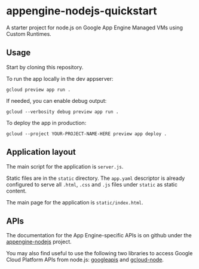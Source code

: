 # appengine-nodejs-quickstart

A starter project for node.js on Google App Engine Managed VMs using Custom Runtimes.

## Usage

Start by cloning this repository.

To run the app locally in the dev appserver:

~~~~
gcloud preview app run .
~~~~

If needed, you can enable debug output:

~~~~
gcloud --verbosity debug preview app run .
~~~~

To deploy the app in production:

~~~~
gcloud --project YOUR-PROJECT-NAME-HERE preview app deploy .
~~~~

## Application layout

The main script for the application is `server.js`.

Static files are in the `static` directory. The `app.yaml` descriptor is already configured to serve all `.html`, `.css` and `.js` files under `static` as static content.

The main page for the application is `static/index.html`.

## APIs

The documentation for the App Engine-specific APIs is on github under the [appengine-nodejs][1] project.

You may also find useful to use the following two libraries to access Google Cloud Platform APIs from node.js: [googleapis][2] and [gcloud-node][3].

[1]: https://github.com/GoogleCloudPlatform/appengine-nodejs
[2]: https://www.npmjs.org/package/googleapis
[3]: https://github.com/GoogleCloudPlatform/gcloud-node

